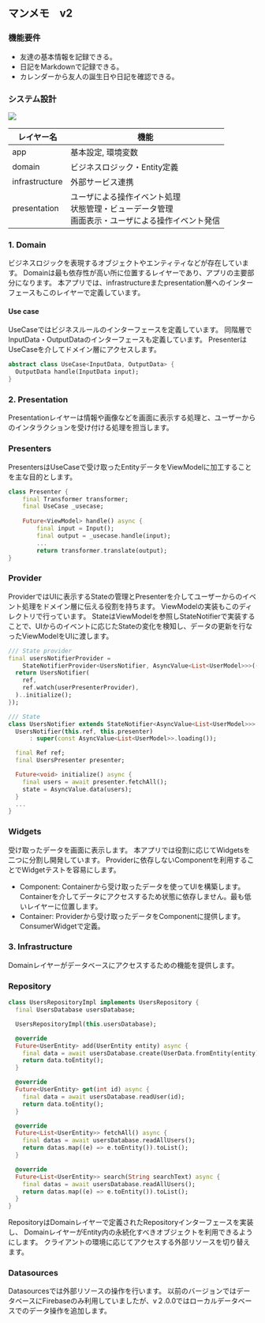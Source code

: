 ## マンメモ　v2

### 機能要件

- 友達の基本情報を記録できる。
- 日記をMarkdownで記録できる。
- カレンダーから友人の誕生日や日記を確認できる。

### システム設計

![](https://storage.googleapis.com/zenn-user-upload/11a0538e066e-20220928.png)


| レイヤー名　  | 機能 |
|  ----     | ---- |  
| app       | 基本設定, 環境変数 |
| domain    |  ビジネスロジック・Entity定義  |  
| infrastructure      |  外部サービス連携  |
| presentation |  ユーザによる操作イベント処理<br>状態管理・ビューデータ管理<br>画面表示・ユーザによる操作イベント発信   | 




### 1. Domain
ビジネスロジックを表現するオブジェクトやエンティティなどが存在しています。
Domainは最も依存性が高い所に位置するレイヤーであり、アプリの主要部分になります。
本アプリでは、infrastructureまたpresentation層へのインターフェースもこのレイヤーで定義しています。

#### Use case
UseCaseではビジネスルールのインターフェースを定義しています。
同階層でInputData・OutputDataのインターフェースも定義しています。
PresenterはUseCaseを介してドメイン層にアクセスします。

```dart
abstract class UseCase<InputData, OutputData> {
  OutputData handle(InputData input);
}
```

### 2. Presentation
Presentationレイヤーは情報や画像などを画面に表示する処理と、ユーザーからのインタラクションを受け付ける処理を担当します。


### Presenters
PresentersはUseCaseで受け取ったEntityデータをViewModelに加工することを主な目的とします。

```dart
class Presenter {
    final Transformer transformer;
    final UseCase _usecase;
    
    Future<ViewModel> handle() async {
        final input = Input();
        final output = _usecase.handle(input);
        ...
        return transformer.translate(output);
}
```

### Provider
ProviderではUIに表示するStateの管理とPresenterを介してユーザーからのイベント処理をドメイン層に伝える役割を持ちます。
ViewModelの実装もこのディレクトリで行っています。
StateはViewModelを参照しStateNotifierで実装することで、UIからのイベントに応じたStateの変化を検知し、データの更新を行なったViewModelをUIに渡します。


```dart
/// State provider
final usersNotifierProvider =
    StateNotifierProvider<UsersNotifier, AsyncValue<List<UserModel>>>((ref) {
  return UsersNotifier(
    ref,
    ref.watch(userPresenterProvider),
  )..initialize();
});

/// State
class UsersNotifier extends StateNotifier<AsyncValue<List<UserModel>>> {
  UsersNotifier(this.ref, this.presenter)
      : super(const AsyncValue<List<UserModel>>.loading());

  final Ref ref;
  final UsersPresenter presenter;

  Future<void> initialize() async {
    final users = await presenter.fetchAll();
    state = AsyncValue.data(users);
  }
  ...
}
```

### Widgets
受け取ったデータを画面に表示します。
本アプリでは役割に応じてWidgetsを二つに分割し開発しています。
Providerに依存しないComponentを利用することでWidgetテストを容易にします。

- Component: Containerから受け取ったデータを使ってUIを構築します。Containerを介してデータにアクセスするため状態に依存しません。最も低いレイヤーに位置します。
- Container: Providerから受け取ったデータをComponentに提供します。ConsumerWidgetで定義。

### 3. Infrastructure
Domainレイヤーがデータベースにアクセスするための機能を提供します。

### Repository
```dart
class UsersRepositoryImpl implements UsersRepository {
  final UsersDatabase usersDatabase;

  UsersRepositoryImpl(this.usersDatabase);

  @override
  Future<UserEntity> add(UserEntity entity) async {
    final data = await usersDatabase.create(UserData.fromEntity(entity));
    return data.toEntity();
  }

  @override
  Future<UserEntity> get(int id) async {
    final data = await usersDatabase.readUser(id);
    return data.toEntity();
  }

  @override
  Future<List<UserEntity>> fetchAll() async {
    final datas = await usersDatabase.readAllUsers();
    return datas.map((e) => e.toEntity()).toList();
  }

  @override
  Future<List<UserEntity>> search(String searchText) async {
    final datas = await usersDatabase.readAllUsers();
    return datas.map((e) => e.toEntity()).toList();
  }
}
```

RepositoryはDomainレイヤーで定義されたRepositoryインターフェースを実装し、
DomainレイヤーがEntity内の永続化すべきオブジェクトを利用できるようにします。
クライアントの環境に応じてアクセスする外部リソースを切り替えます。


### Datasources
Datasourcesでは外部リソースの操作を行います。
以前のバージョンではデータベースにFirebaseのみ利用していましたが、v２.0.0ではローカルデータベースでのデータ操作を追加します。
